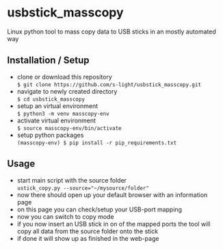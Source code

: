 <!--lint disable list-item-indent-->

# usbstick_masscopy
Linux python tool to mass copy data to USB sticks in an mostly automated way

## Installation / Setup
- clone or download this repository  
`$ git clone https://github.com/s-light/usbstick_masscopy.git`
- navigate to newly created directory  
`$ cd usbstick_masscopy`
- setup an virtual environment  
`$ python3 -m venv masscopy-env`
- activate virtual environment  
`$ source masscopy-env/bin/activate`
- setup python packages  
`(masscopy-env) $ pip install -r pip_requirements.txt`

## Usage
- start main script with the source folder  
`ustick_copy.py --source="~/mysource/folder"`
- now there should open up your default browser with an information page  
- on this page you can check/setup your USB-port mapping
- now you can switch to copy mode
- if you now insert an USB stick in on of the mapped ports
  the tool will copy all data from the source folder onto the stick
- if done it will show up as finished in the web-page
